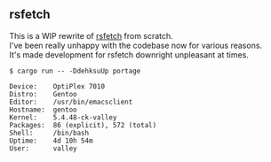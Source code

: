 ## rsfetch

This is a WIP rewrite of [rsfetch](https://github.com/rsfetch/rsfetch) from scratch.<br>
I've been really unhappy with the codebase now for various reasons.<br>
It's made development for rsfetch downright unpleasant at times.

`$ cargo run -- -DdehksuUp portage`

```
Device:    OptiPlex 7010
Distro:    Gentoo
Editor:    /usr/bin/emacsclient
Hostname:  gentoo
Kernel:    5.4.48-ck-valley
Packages:  86 (explicit), 572 (total)
Shell:     /bin/bash
Uptime:    4d 10h 54m
User:      valley
```
